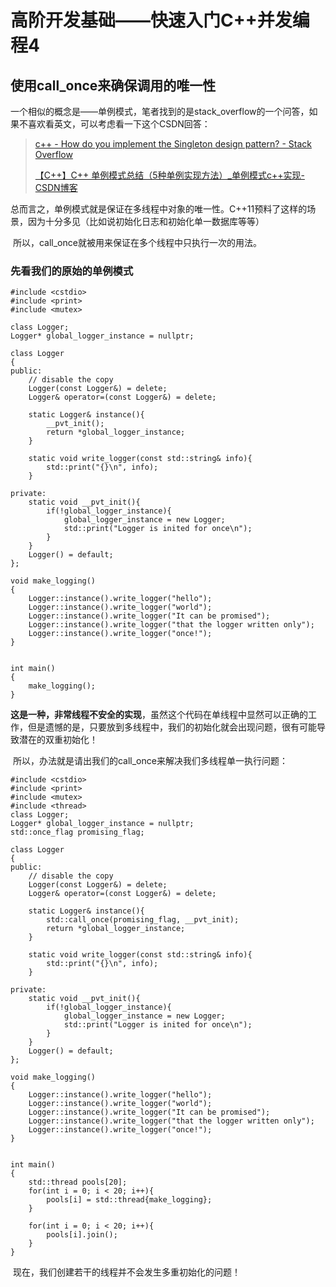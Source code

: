 # 高阶开发基础——快速入门C++并发编程4

## 使用call_once来确保调用的唯一性

​	一个相似的概念是——单例模式，笔者找到的是stack_overflow的一个问答，如果不喜欢看英文，可以考虑看一下这个CSDN回答：

> [c++ - How do you implement the Singleton design pattern? - Stack Overflow](https://stackoverflow.com/questions/1008019/how-do-you-implement-the-singleton-design-pattern)
>
> [【C++】C++ 单例模式总结（5种单例实现方法）_单例模式c++实现-CSDN博客](https://blog.csdn.net/unonoi/article/details/121138176)

​	总而言之，单例模式就是保证在多线程中对象的唯一性。C++11预料了这样的场景，因为十分多见（比如说初始化日志和初始化单一数据库等等）

​	所以，call_once就被用来保证在多个线程中只执行一次的用法。

### 先看我们的原始的单例模式

```
#include <cstdio>
#include <print>
#include <mutex>

class Logger;
Logger* global_logger_instance = nullptr;

class Logger
{
public:
    // disable the copy
    Logger(const Logger&) = delete;
    Logger& operator=(const Logger&) = delete;

    static Logger& instance(){
        __pvt_init();
        return *global_logger_instance;
    }

    static void write_logger(const std::string& info){
        std::print("{}\n", info);
    }

private:
    static void __pvt_init(){
        if(!global_logger_instance){
            global_logger_instance = new Logger;
            std::print("Logger is inited for once\n");
        }
    }
    Logger() = default;
};

void make_logging()
{
    Logger::instance().write_logger("hello");
    Logger::instance().write_logger("world");
    Logger::instance().write_logger("It can be promised");
    Logger::instance().write_logger("that the logger written only");
    Logger::instance().write_logger("once!");
}


int main()
{
    make_logging();
}
```

​	**这是一种，非常线程不安全的实现**，虽然这个代码在单线程中显然可以正确的工作，但是遗憾的是，只要放到多线程中，我们的初始化就会出现问题，很有可能导致潜在的双重初始化！

​	所以，办法就是请出我们的call_once来解决我们多线程单一执行问题：

```
#include <cstdio>
#include <print>
#include <mutex>
#include <thread>
class Logger;
Logger* global_logger_instance = nullptr;
std::once_flag promising_flag;

class Logger
{
public:
    // disable the copy
    Logger(const Logger&) = delete;
    Logger& operator=(const Logger&) = delete;

    static Logger& instance(){
        std::call_once(promising_flag, __pvt_init);
        return *global_logger_instance;
    }

    static void write_logger(const std::string& info){
        std::print("{}\n", info);
    }

private:
    static void __pvt_init(){
        if(!global_logger_instance){
            global_logger_instance = new Logger;
            std::print("Logger is inited for once\n");
        }
    }
    Logger() = default;
};

void make_logging()
{
    Logger::instance().write_logger("hello");
    Logger::instance().write_logger("world");
    Logger::instance().write_logger("It can be promised");
    Logger::instance().write_logger("that the logger written only");
    Logger::instance().write_logger("once!");
}


int main()
{
    std::thread pools[20];
    for(int i = 0; i < 20; i++){
        pools[i] = std::thread{make_logging};
    }

    for(int i = 0; i < 20; i++){
        pools[i].join();
    }
}
```

​	现在，我们创建若干的线程并不会发生多重初始化的问题！